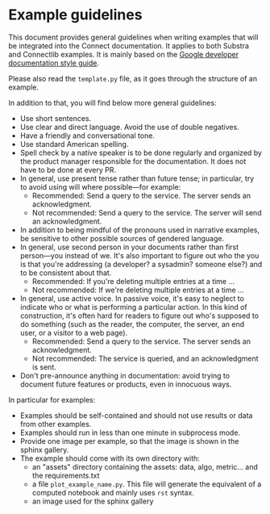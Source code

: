 # Example guidelines

This document provides general guidelines when writing examples that will be integrated into the Connect documentation. It applies to both Substra and Connectlib examples. It is mainly based on the [Google developer documentation style guide](https://developers.google.com/style).

Please also read the `template.py` file, as it goes through the structure of an example.

In addition to that, you will find below more general guidelines:

- Use short sentences.
- Use clear and direct language. Avoid the use of double negatives.
- Have a friendly and conversational tone.
- Use standard American spelling.
- Spell check by a native speaker is to be done regularly and organized by the product manager responsible for the documentation. It does not have to be done at every PR.
- In general, use present tense rather than future tense; in particular, try to avoid using will where possible—for example:
  - Recommended: Send a query to the service. The server sends an acknowledgment.
  - Not recommended: Send a query to the service. The server will send an acknowledgment.
- In addition to being mindful of the pronouns used in narrative examples, be sensitive to other possible sources of gendered language.
- In general, use second person in your documents rather than first person—you instead of we. It's also important to figure out who the you is that you're addressing (a developer? a sysadmin? someone else?) and to be consistent about that.
  - Recommended: If you're deleting multiple entries at a time ...
  - Not recommended: If we're deleting multiple entries at a time ...
- In general, use active voice. In passive voice, it's easy to neglect to indicate who or what is performing a particular action. In this kind of construction, it's often hard for readers to figure out who's supposed to do something (such as the reader, the computer, the server, an end user, or a visitor to a web page).
  - Recommended: Send a query to the service. The server sends an acknowledgment.
  - Not recommended: The service is queried, and an acknowledgment is sent.
- Don't pre-announce anything in documentation: avoid trying to document future features or products, even in innocuous ways.

In particular for examples:

- Examples should be self-contained and should not use results or data from other examples.
- Examples should run in less than one minute in subprocess mode.
- Provide one image per example, so that the image is shown in the sphinx gallery.
- The example should come with its own directory with:
  - an "assets" directory containing the assets: data, algo, metric... and the requirements.txt
  - a file `plot_example_name.py`. This file will generate the equivalent of a computed notebook and mainly uses `rst` syntax.
  - an image used for the sphinx gallery
